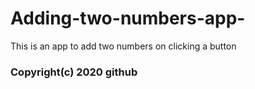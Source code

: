 # Adding-two-numbers-app-

This is an app to add two numbers on clicking a button

### Copyright(c) 2020 github

